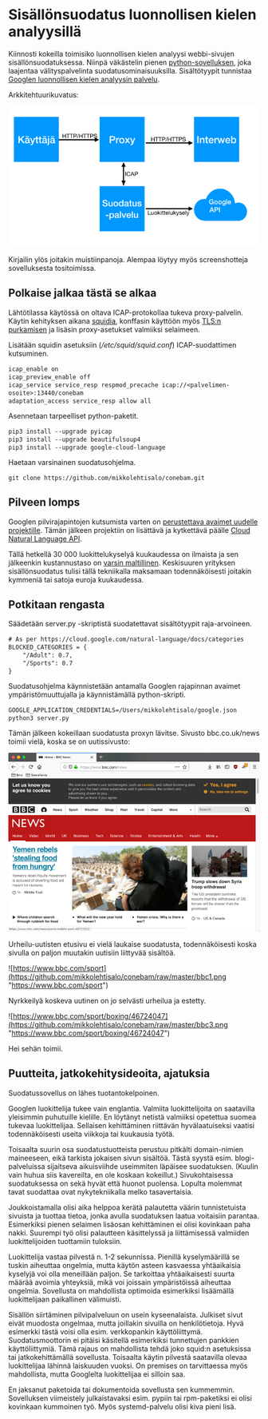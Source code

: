# Sisällönsuodatus luonnollisen kielen analyysillä

Kiinnosti kokeilla toimisiko luonnollisen kielen analyysi webbi-sivujen sisällönsuodatuksessa. Niinpä väkästelin pienen [python-sovelluksen](github.com/mikkolehtisalo/conebam), joka laajentaa välityspalvelinta suodatusominaisuuksilla. Sisältötyypit tunnistaa [Googlen luonnollisen kielen analyysin palvelu](https://cloud.google.com/natural-language/docs/).

Arkkitehtuurikuvatus:

![Arkkitehtuuri](https://github.com/mikkolehtisalo/conebam/raw/master/architecture.png "Arkkitehtuuri")

Kirjailin ylös joitakin muistiinpanoja. Alempaa löytyy myös screenshotteja sovelluksesta tositoimissa. 

## Polkaise jalkaa tästä se alkaa

Lähtötilassa käytössä on oltava ICAP-protokollaa tukeva proxy-palvelin. Käytin kehityksen aikana [squidia](http://www.squid-cache.org/), konffasin käyttöön myös [TLS:n purkamisen](https://wiki.squid-cache.org/Features/SslPeekAndSplice) ja lisäsin proxy-asetukset valmiiksi selaimeen. 

Lisätään squidin asetuksiin (*/etc/squid/squid.conf*) ICAP-suodattimen kutsuminen.

```
icap_enable on
icap_preview_enable off
icap_service service_resp respmod_precache icap://<palvelimen-osoite>:13440/conebam
adaptation_access service_resp allow all
```

Asennetaan tarpeelliset python-paketit.

```
pip3 install --upgrade pyicap
pip3 install --upgrade beautifulsoup4
pip3 install --upgrade google-cloud-language
```

Haetaan varsinainen suodatusohjelma.

```
git clone https://github.com/mikkolehtisalo/conebam.git
```

## Pilveen lomps

Googlen pilvirajapintojen kutsumista varten on [perustettava avaimet uudelle projektille](https://console.cloud.google.com/projectselector/apis/credentials/serviceaccountkey?pli=1&supportedpurview=project). Tämän jälkeen projektiin on lisättävä ja kytkettävä päälle [Cloud Natural Language API](https://console.cloud.google.com/apis/api/language.googleapis.com/overview?project=conebam).

Tällä hetkellä 30 000 luokittelukyselyä kuukaudessa on ilmaista ja sen jälkeenkin kustannustaso on [varsin maltillinen](https://cloud.google.com/natural-language/pricing). Keskisuuren yrityksen sisällönsuodatus tulisi tällä tekniikalla maksamaan todennäköisesti joitakin kymmeniä tai satoja euroja kuukaudessa.

## Potkitaan rengasta

Säädetään server.py -skriptistä suodatettavat sisältötyypit raja-arvoineen.

```
# As per https://cloud.google.com/natural-language/docs/categories
BLOCKED_CATEGORIES = {
    "/Adult": 0.7,
    "/Sports": 0.7
}
```

Suodatusohjelma käynnistetään antamalla Googlen rajapinnan avaimet ympäristömuuttujalla ja käynnistämällä python-skripti.

```
GOOGLE_APPLICATION_CREDENTIALS=/Users/mikkolehtisalo/google.json python3 server.py
```

Tämän jälkeen kokeillaan suodatusta proxyn lävitse. Sivusto bbc.co.uk/news toimii vielä, koska se on uutissivusto:

![bbc.co.uk/news](https://github.com/mikkolehtisalo/conebam/raw/master/bbc1.png "bbc.co.uk/news")

Urheilu-uutisten etusivu ei vielä laukaise suodatusta, todennäköisesti koska sivulla on paljon muutakin uutisiin liittyvää sisältöä.

![https://www.bbc.com/sport](https://github.com/mikkolehtisalo/conebam/raw/master/bbc1.png "https://www.bbc.com/sport")

Nyrkkeilyä koskeva uutinen on jo selvästi urheilua ja estetty.

![https://www.bbc.com/sport/boxing/46724047](https://github.com/mikkolehtisalo/conebam/raw/master/bbc3.png "https://www.bbc.com/sport/boxing/46724047")

Hei sehän toimii.

## Puutteita, jatkokehitysideoita, ajatuksia

Suodatussovellus on lähes tuotantokelpoinen.

Googlen luokittelija tukee vain englantia. Valmiita luokittelijoita on  saatavilla yleisimmin puhutuille kielille. En löytänyt netistä valmiiksi opetettua suomea tukevaa luokittelijaa. Sellaisen kehittäminen riittävän hyvälaatuiseksi vaatisi todennäköisesti useita viikkoja tai kuukausia työtä. 

Toisaalta suurin osa suodatustuotteista perustuu pitkälti domain-nimien maineeseen, eikä tarkista jokaisen sivun sisältöä. Tästä syystä esim. blogi-palveluissa sijaitseva aikuisviihde useimmiten läpäisee suodatuksen. (Kuulin vain huhua siis kavereilta, en ole koskaan kokeillut.) Sivukohtaisessa suodatuksessa on sekä hyvät että huonot puolensa. Lopulta molemmat tavat suodattaa ovat nykytekniikalla melko tasavertaisia.

Joukkoistamalla olisi aika helppoa kerätä palautetta väärin tunnistetuista sivuista ja tuottaa tietoa, jonka avulla suodatuksen laatua voitaisiin parantaa. Esimerkiksi pienen selaimen lisäosan kehittäminen ei olisi kovinkaan paha nakki. Suurempi työ olisi palautteen käsittelyssä ja liittämisessä valmiiden luokittelijoiden tuottamiin tuloksiin.

Luokittelija vastaa pilvestä n. 1-2 sekunnissa. Pienillä kyselymäärillä se tuskin aiheuttaa ongelmia, mutta käytön asteen kasvaessa yhtäaikaisia kyselyjä voi olla meneillään paljon. Se tarkoittaa yhtäaikaisesti suurta määrää avoimia yhteyksiä, mikä voi joissain ympäristöissä aiheuttaa ongelmia. Sovellusta on mahdollista optimoida esimerkiksi lisäämällä luokittelijaan paikallinen välimuisti.

Sisällön siirtäminen pilvipalveluun on usein kyseenalaista. Julkiset sivut eivät muodosta ongelmaa, mutta joillakin sivuilla on henkilötietoja. Hyvä esimerkki tästä voisi olla esim. verkkopankin käyttöliittymä. Suodatusmoottorin ei pitäisi käsitellä esimerkiksi tunnettujen pankkien käyttöliittymiä. Tämä rajaus on mahdollista tehdä joko squid:n asetuksissa tai jatkokehittämällä sovellusta. Toisaalta käytin pilvestä saatavilla olevaa luokittelijaa lähinnä laiskuuden vuoksi. On premises on tarvittaessa myös mahdollista, mutta Googlelta luokittelijaa ei silloin saa.

En jaksanut paketoida tai dokumentoida sovellusta sen kummemmin. Sovelluksen viimeistely julkaistavaksi esim. pypiin tai rpm-paketiksi ei olisi kovinkaan kummoinen työ. Myös systemd-palvelu olisi kiva pieni lisä.
